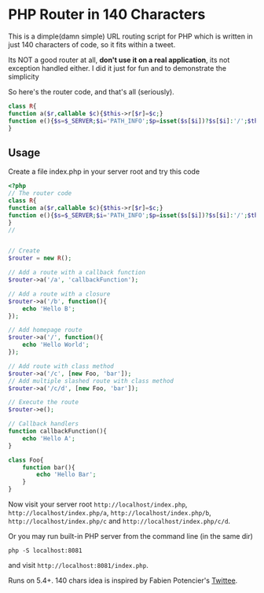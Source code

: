 # PHP Router in 140 Characters

This is a dimple(damn simple) URL routing script for PHP which is written in just 140 characters of code, so it fits within a tweet.

Its NOT a good router at all, **don't use it on a real application**, its not exception handled either. I did it just for fun and to demonstrate the simplicity

So here's the router code, and that's all (seriously).
```PHP
class R{
function a($r,callable $c){$this->r[$r]=$c;}
function e(){$s=$_SERVER;$i='PATH_INFO';$p=isset($s[$i])?$s[$i]:'/';$this->r[$p]();}
}
```

## Usage
Create a file index.php in your server root and try this code
```PHP
<?php
// The router code
class R{
function a($r,callable $c){$this->r[$r]=$c;}
function e(){$s=$_SERVER;$i='PATH_INFO';$p=isset($s[$i])?$s[$i]:'/';$this->r[$p]();}
}
//


// Create 
$router = new R();

// Add a route with a callback function
$router->a('/a', 'callbackFunction');

// Add a route with a closure
$router->a('/b', function(){
    echo 'Hello B';
});

// Add homepage route
$router->a('/', function(){
	echo 'Hello World';
});

// Add route with class method
$router->a('/c', [new Foo, 'bar']);
// Add multiple slashed route with class method
$router->a('/c/d', [new Foo, 'bar']);

// Execute the route
$router->e();

// Callback handlers
function callbackFunction(){
	echo 'Hello A';
}

class Foo{
	function bar(){
		echo 'Hello Bar';
	}
}
```

Now visit your server root `http://localhost/index.php`, `http://localhost/index.php/a`, `http://localhost/index.php/b`, `http://localhost/index.php/c` and `http://localhost/index.php/c/d`.

Or you may run built-in PHP server from the command line (in the same dir)
```
php -S localhost:8081
```
and visit `http://localhost:8081/index.php`.

Runs on 5.4+. 140 chars idea is inspired by Fabien Potencier's [Twittee](http://twittee.org/).
